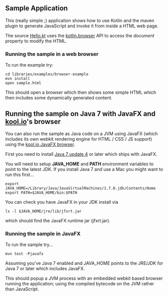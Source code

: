 ## Sample Application

This (really simple ;) application shows how to use Kotlin and the maven plugin to generate JavaScript and invoke it from inside a HTML web page.

The source [Hello.kt](https://github.com/JetBrains/kotlin/blob/master/libraries/examples/browser-example/src/main/kotlin/sample/Hello.kt) uses the [kotlin.browser](http://jetbrains.github.com/kotlin/versions/snapshot/apidocs/kotlin/browser/package-summary.html) API to access the *document* property to modify the HTML.

### Running the sample in a web browser

To run the example try:

    cd libraries/examples/browser-example
    mvn install
    open sample.html

This should open a browser which then shows some simple HTML which then includes some dynamically generated content.

## Running the sample on Java 7 with JavaFX and [kool.io](http://kool.io/)'s browser

You can also run the sample as Java code on a JVM using JavaFX (which includes its own webkit rendering engine for HTML / CSS / JS support) using the [kool.io JavaFX browser](https://github.com/koolio/kool/blob/master/samples/kool-template-sample/ReadMe.md).

First you need to install [Java 7 update 4](http://www.oracle.com/technetwork/java/javase/overview/index.html) or later which ships with JavaFX.

You will need to setup **JAVA_HOME** and **PATH** environment variables to point to the latest JDK. If you install Java 7 and use a Mac you might want to run this first...

    export JAVA_HOME=/Library/Java/JavaVirtualMachines/1.7.0.jdk/Contents/Home
    export PATH=$JAVA_HOME/bin:$PATH

You can check you have JavaFX in your JDK install via

    ls -l $JAVA_HOME/jre/lib/jfxrt.jar

which should find the JavaFX runtime jar (jfxrt.jar).

### Running the sample in JavaFX

To run the sample try...

    mvn test -Pjavafx

Assuming you've Java 7 enabled and JAVA_HOME points to the JRE/JDK for Java 7 or later which includes JavaFX.

This should popup a JVM process with an embedded webkit based browser running the application; using the compiled bytecode on the JVM rather than JavaScript.
